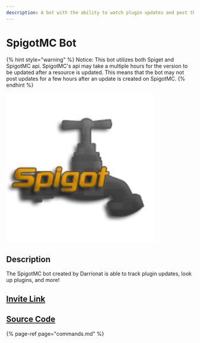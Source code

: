 ```yaml
---
description: A bot with the ability to watch plugin updates and post them to a channel
---
```


# SpigotMC Bot

{% hint style="warning" %}
Notice: This bot utilizes both Spiget and SpigotMC api. SpigotMC's api may take a multiple hours for the version to be updated after a resource is updated. This means that the bot may not post updates for a few hours after an update is created on SpigotMC.
{% endhint %}

![](../../.gitbook/assets/spigot.png)

## Description

The SpigotMC bot created by Darrionat is able to track plugin updates, look up plugins, and more!

## [Invite Link](https://discord.com/oauth2/authorize?client_id=603751943982153740&scope=bot&permissions=8)

## [Source Code](https://github.com/Darrionat/PluginBot)

{% page-ref page="commands.md" %}



